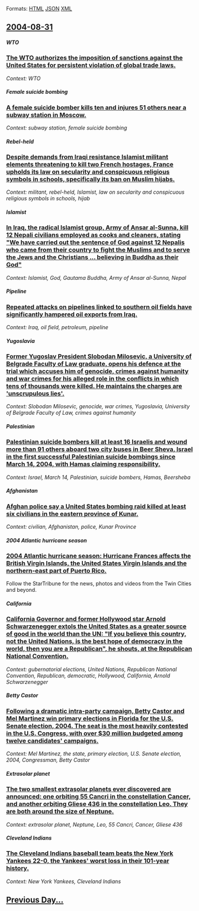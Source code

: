 
Formats: [HTML](2004/08/31/index.html)  [JSON](2004/08/31/index.json)  [XML](2004/08/31/index.xml)  

## [2004-08-31](/news/2004/08/31/index.md)

##### WTO
### [ The WTO authorizes the imposition of sanctions against the United States for persistent violation of global trade laws. ](/news/2004/08/31/the-wto-authorizes-the-imposition-of-sanctions-against-the-united-states-for-persistent-violation-of-global-trade-laws.md)
_Context: WTO_

##### Female suicide bombing
### [ A female suicide bomber kills ten and injures 51 others near a subway station in Moscow. ](/news/2004/08/31/a-female-suicide-bomber-kills-ten-and-injures-51-others-near-a-subway-station-in-moscow.md)
_Context: subway station, female suicide bombing_

##### Rebel-held
### [ Despite demands from Iraqi resistance Islamist militant elements threatening to kill two French hostages, France upholds its law on secularity and conspicuous religious symbols in schools, specifically its ban on Muslim hijabs. ](/news/2004/08/31/despite-demands-from-iraqi-resistance-islamist-militant-elements-threatening-to-kill-two-french-hostages-france-upholds-its-law-on-secular.md)
_Context: militant, rebel-held, Islamist, law on secularity and conspicuous religious symbols in schools, hijab_

##### Islamist
### [ In Iraq, the radical Islamist group, Army of Ansar al-Sunna, kill 12 Nepali civilians employed as cooks and cleaners, stating "We have carried out the sentence of God against 12 Nepalis who came from their country to fight the Muslims and to serve the Jews and the Christians&nbsp;... believing in Buddha as their God" ](/news/2004/08/31/in-iraq-the-radical-islamist-group-army-of-ansar-al-sunna-kill-12-nepali-civilians-employed-as-cooks-and-cleaners-stating-we-have-carr.md)
_Context: Islamist, God, Gautama Buddha, Army of Ansar al-Sunna, Nepal_

##### Pipeline
### [ Repeated attacks on pipelines linked to southern oil fields have significantly hampered oil exports from Iraq. ](/news/2004/08/31/repeated-attacks-on-pipelines-linked-to-southern-oil-fields-have-significantly-hampered-oil-exports-from-iraq.md)
_Context: Iraq, oil field, petroleum, pipeline_

##### Yugoslavia
### [ Former Yugoslav President Slobodan Milosevic, a University of Belgrade Faculty of Law graduate, opens his defence at the trial which accuses him of genocide, crimes against humanity and war crimes for his alleged role in the conflicts in which tens of thousands were killed. He maintains the charges are 'unscrupulous lies'. ](/news/2004/08/31/former-yugoslav-president-slobodan-miloa-evic-a-university-of-belgrade-faculty-of-law-graduate-opens-his-defence-at-the-trial-which-accus.md)
_Context: Slobodan Milosevic, genocide, war crimes, Yugoslavia, University of Belgrade Faculty of Law, crimes against humanity_

##### Palestinian
### [ Palestinian suicide bombers kill at least 16 Israelis and wound more than 91 others aboard two city buses in Beer Sheva, Israel in the first successful Palestinian suicide bombings since March 14, 2004, with Hamas claiming responsibility. ](/news/2004/08/31/palestinian-suicide-bombers-kill-at-least-16-israelis-and-wound-more-than-91-others-aboard-two-city-buses-in-beer-sheva-israel-in-the-firs.md)
_Context: Israel, March 14, Palestinian, suicide bombers, Hamas, Beersheba_

##### Afghanistan
### [ Afghan police say a United States bombing raid killed at least six civilians in the eastern province of Kunar. ](/news/2004/08/31/afghan-police-say-a-united-states-bombing-raid-killed-at-least-six-civilians-in-the-eastern-province-of-kunar.md)
_Context: civilian, Afghanistan, police, Kunar Province_

##### 2004 Atlantic hurricane season
### [ 2004 Atlantic hurricane season: Hurricane Frances affects the British Virgin Islands, the United States Virgin Islands and the northern-east part of Puerto Rico. ](/news/2004/08/31/2004-atlantic-hurricane-season-hurricane-frances-affects-the-british-virgin-islands-the-united-states-virgin-islands-and-the-northern-eas.md)
Follow the StarTribune for the news, photos and videos from the Twin Cities and beyond.

##### California
### [ California Governor and former Hollywood star Arnold Schwarzenegger extols the United States as a greater source of good in the world than the UN: "If you believe this country, not the United Nations, is the best hope of democracy in the world, then you are a Republican", he shouts, at the Republican National Convention. ](/news/2004/08/31/california-governor-and-former-hollywood-star-arnold-schwarzenegger-extols-the-united-states-as-a-greater-source-of-good-in-the-world-than.md)
_Context: gubernatorial elections, United Nations, Republican National Convention, Republican, democratic, Hollywood, California, Arnold Schwarzenegger_

##### Betty Castor
### [ Following a dramatic intra-party campaign, Betty Castor and Mel Martinez win primary elections in Florida for the U.S. Senate election, 2004. The seat is the most heavily contested in the U.S. Congress, with over $30 million budgeted among twelve candidates' campaigns. ](/news/2004/08/31/following-a-dramatic-intra-party-campaign-betty-castor-and-mel-martinez-win-primary-elections-in-florida-for-the-u-s-senate-election-200.md)
_Context: Mel Martinez, the state, primary election, U.S. Senate election, 2004, Congressman, Betty Castor_

##### Extrasolar planet
### [ The two smallest extrasolar planets ever discovered are announced: one orbiting 55 Cancri in the constellation Cancer, and another orbiting Gliese 436 in the constellation Leo. They are both around the size of Neptune. ](/news/2004/08/31/the-two-smallest-extrasolar-planets-ever-discovered-are-announced-one-orbiting-55-cancri-in-the-constellation-cancer-and-another-orbiting.md)
_Context: extrasolar planet, Neptune, Leo, 55 Cancri, Cancer, Gliese 436_

##### Cleveland Indians
### [ The Cleveland Indians baseball team beats the New York Yankees 22-0, the Yankees' worst loss in their 101-year history. ](/news/2004/08/31/the-cleveland-indians-baseball-team-beats-the-new-york-yankees-22a0-the-yankees-worst-loss-in-their-101-year-history.md)
_Context: New York Yankees, Cleveland Indians_

## [Previous Day...](/news/2004/08/30/index.md)

